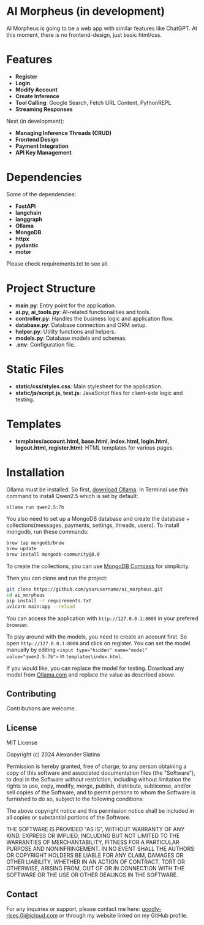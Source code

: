 # AI Morpheus (in development)

AI Morpheus is going to be a web app with similar features like ChatGPT. At this moment, there is no frontend-design, just basic html/css.

# Features
- **Register**
- **Login**
- **Modify Account**
- **Create Inference**
- **Tool Calling**: Google Search, Fetch URL Content, PythonREPL
- **Streaming Responses**

Next (in development):
- **Managing Inference Threads (CRUD)**
- **Frontend Design**
- **Payment Integration**
- **API Key Management**

# Dependencies

Some of the dependencies:
- **FastAPI**
- **langchain**
- **langgraph**
- **Ollama**
- **MongoDB**
- **httpx**
- **pydantic**
- **motor**

Please check requirements.txt to see all.

# Project Structure

- **main.py**: Entry point for the application.
- **ai.py, ai_tools.py**: AI-related functionalities and tools.
- **controller.py**: Handles the business logic and application flow.
- **database.py**: Database connection and ORM setup.
- **helper.py**: Utility functions and helpers.
- **models.py**: Database models and schemas.
- **.env**: Configuration file.

# Static Files

- **static/css/styles.css**: Main stylesheet for the application.
- **static/js/script.js, test.js**: JavaScript files for client-side logic and testing.

# Templates

- **templates/account.html, base.html, index.html, login.html, logout.html, register.html**: HTML templates for various pages.

# Installation

Ollama must be installed. So first, [download Ollama](https://ollama.com/download).
In Terminal use this command to install Qwen2.5 which is set by default:

```bash
ollama run qwen2.5:7b
```

You also need to set up a MongoDB database and create the database + collections(messages, payments, settings, threads, users).
To install mongodb, run these commands:

   ```bash
   brew tap mongodb/brew
   brew update
   brew install mongodb-community@8.0
   ```

To create the collections, you can use [MongoDB Compass](https://www.mongodb.com/try/download/compass) for simplicity.

Then you can clone and run the project:

   ```bash
   git clone https://github.com/yourusername/ai_morpheus.git
   cd ai_morpheus
   pip install -r requirements.txt
   uvicorn main:app --reload
   ```

You can access the application with `http://127.0.0.1:8000` in your prefered browser.

To play around with the models, you need to create an account first. So open `http://127.0.0.1:8000` and click on register.
You can set the model manually by editing `<input type="hidden" name="model" value="qwen2.5:7b">` in `templates\index.html`. 

If you would like, you can replace the model for testing. Download any model from [Ollama.com](https://ollama.com) and replace the value as described above.

## Contributing

Contributions are welcome. 

## License

MIT License

Copyright (c) 2024 Alexander Slatina

Permission is hereby granted, free of charge, to any person obtaining a copy
of this software and associated documentation files (the "Software"), to deal
in the Software without restriction, including without limitation the rights
to use, copy, modify, merge, publish, distribute, sublicense, and/or sell
copies of the Software, and to permit persons to whom the Software is
furnished to do so, subject to the following conditions:

The above copyright notice and this permission notice shall be included in all
copies or substantial portions of the Software.

THE SOFTWARE IS PROVIDED "AS IS", WITHOUT WARRANTY OF ANY KIND, EXPRESS OR
IMPLIED, INCLUDING BUT NOT LIMITED TO THE WARRANTIES OF MERCHANTABILITY,
FITNESS FOR A PARTICULAR PURPOSE AND NONINFRINGEMENT. IN NO EVENT SHALL THE
AUTHORS OR COPYRIGHT HOLDERS BE LIABLE FOR ANY CLAIM, DAMAGES OR OTHER
LIABILITY, WHETHER IN AN ACTION OF CONTRACT, TORT OR OTHERWISE, ARISING FROM,
OUT OF OR IN CONNECTION WITH THE SOFTWARE OR THE USE OR OTHER DEALINGS IN THE
SOFTWARE.

## Contact 

For any inquiries or support, please contact me here: goodly-rises.0i@icloud.com or through my website linked on my GitHub profile.